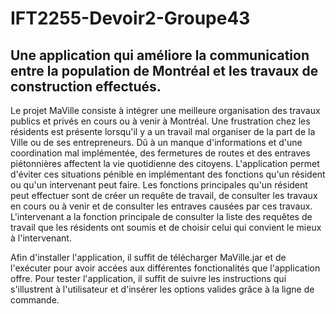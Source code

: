 # IFT2255-Devoir2-Groupe43
## Une application qui améliore la communication entre la population de Montréal et les travaux de construction effectués.
Le projet MaVille consiste à intégrer une meilleure organisation des travaux publics et privés en cours ou à venir à Montréal. 
Une frustration chez les résidents est présente lorsqu'il y a un travail mal organiser de la part de la Ville ou de ses entrepreneurs. Dû à un manque d'informations et d'une coordination mal implémentée, des fermetures de routes et des entraves piétonnières affectent la vie quotidienne des citoyens. L'application permet d'éviter ces situations pénible en implémentant des fonctions qu'un résident ou qu'un intervenant peut faire. 
Les fonctions principales qu'un résident peut effectuer sont de créer un requête de travail, de consulter les travaux en cours ou à venir et de consulter les entraves causées par ces travaux. L'intervenant a la fonction principale de consulter la liste des requêtes de travail que les résidents ont soumis et de choisir celui qui convient le mieux à l'intervenant. 

Afin d'installer l'application, il suffit de télécharger MaVille.jar et de l'exécuter pour avoir accées aux différentes fonctionalités que l'application offre. Pour tester l'application, il suffit de suivre les instructions qui s'illustrent à l'utilisateur et d'insérer les options valides grâce à la ligne de commande. 
